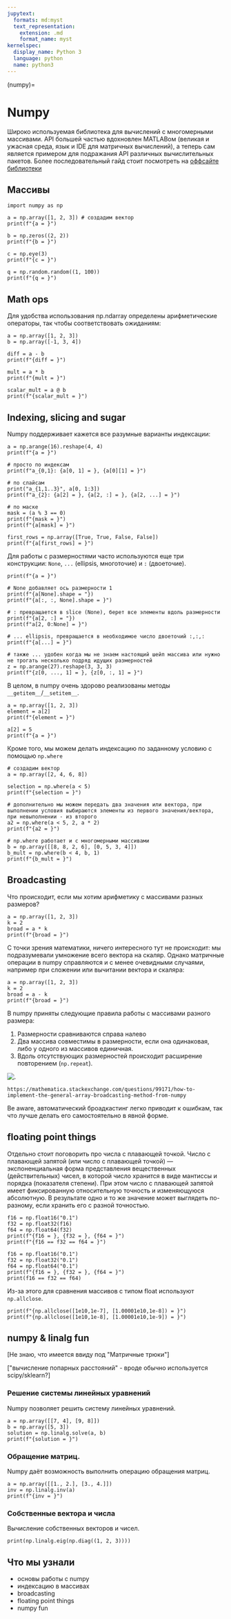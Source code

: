 ```yaml
---
jupytext:
  formats: md:myst
  text_representation:
    extension: .md
    format_name: myst
kernelspec:
  display_name: Python 3
  language: python
  name: python3
---
```


(numpy)=
# Numpy

Широко используемая библиотека для вычислений с многомерными массивами. API большей частью вдохновлен MATLABом (великая и ужасная среда, язык и IDE для матричных вычислений), а теперь сам является примером для подражания API различных вычислительных пакетов.
Более последовательный гайд стоит посмотреть на [оффсайте библиотеки](https://numpy.org/devdocs/user)


## Массивы

```{code-cell} ipython3
import numpy as np

a = np.array([1, 2, 3]) # создадим вектор
print(f"{a = }")

b = np.zeros((2, 2))
print(f"{b = }")

c = np.eye(3)
print(f"{c = }")

q = np.random.random((1, 100))
print(f"{q = }")
```


## Math ops
Для удобства использования np.ndarray определены арифметические операторы, так чтобы соответствовать ожиданиям:

```{code-cell} ipython3
a = np.array([1, 2, 3])
b = np.array([-1, 3, 4])

diff = a - b
print(f"{diff = }")

mult = a * b
print(f"{mult = }")

scalar_mult = a @ b
print(f"{scalar_mult = }")
```


## Indexing, slicing and sugar

Numpy поддерживает кажется все разумные варианты индексации:

```{code-cell} ipython3
a = np.arange(16).reshape(4, 4)
print(f"{a = }")

# просто по индексам
print(f"a_{0,1}: {a[0, 1] = }, {a[0][1] = }")

# по слайсам
print("a_{1,1..3}", a[0, 1:3])
print(f"a_{2}: {a[2] = }, {a[2, :] = }, {a[2, ...] = }")

# по маске
mask = (a % 3 == 0)
print(f"{mask = }")
print(f"{a[mask] = }")

first_rows = np.array([True, True, False, False])
print(f"{a[first_rows] = }")
```

Для работы с размерностями часто используются еще три конструкции: `None`, `...` (ellipsis, многоточие) и `:` (двоеточие).

```{code-cell} ipython3
print(f"{a = }")

# None добавляет ось размерности 1
print(f"{a[None].shape = "})
print(f"{a[:, :, None].shape = }")

# : превращается в slice (None), берет все элементы вдоль размерности
print(f"{a[2, :] = "})
print(f"a[2, 0:None] = }")

# ... ellipsis, превращается в необходимое число двоеточий :,:,:
print(f"{a[...] = }")

# также ... удобен когда мы не знаем настоящий шейп массива или нужно не трогать несколько подряд идущих размерностей
z = np.arange(27).reshape(3, 3, 3)
print(f"{z[0, ..., 1] = }, {z[0, :, 1] = }")
```

В целом, в numpy очень здорово реализованы методы `__getitem__`/`__setitem__`.

```{code-cell} ipython3
a = np.array([1, 2, 3])
element = a[2]
print(f"{element = }")

a[2] = 5
print(f"{a = }")
```

Кроме того, мы можем делать индексацию по заданному условию с помощью `np.where`

```{code-cell} ipython3
# создадим вектор
a = np.array([2, 4, 6, 8])

selection = np.where(a < 5)
print(f"{selection = }")

# дополнительно мы можем передать два значения или вектора, при выполнении условия выбираются элементы из первого значения/вектора, при невыполнении - из второго
a2 = np.where(a < 5, 2, a * 2)
print(f"{a2 = }")

# np.where работает и с многомерными массивами
b = np.array([[8, 8, 2, 6], [0, 5, 3, 4]])
b_mult = np.where(b < 4, b, 1)
print(f"{b_mult = }")
```


## Broadcasting

Что происходит, если мы хотим арифметику с массивами разных размеров?

```{code-cell} ipython3
a = np.array([1, 2, 3])
k = 2
broad = a * k
print(f"{broad = }")
```

С точки зрения математики, ничего интересного тут не происходит: мы подразумевали умножение всего вектора на скаляр. Однако матричные операции в numpy справляются и с менее очевидными случаями, например при сложении или вычитании вектора и скаляра:

```{code-cell} ipython3
a = np.array([1, 2, 3])
k = 2
broad = a - k
print(f"{broad = }")
```

В numpy приняты следующие правила работы с массивами разного размера:

1. Размерности сравниваются справа налево
2. Два массива совместимы в размерности, если она одинаковая, либо у одного из массивов единичная.
3. Вдоль отсутствующих размерностей происходит расширение повторением (`np.repeat`).

![.](https://i.stack.imgur.com/JcKv1.png)

```{admonition} Link to the source
https://mathematica.stackexchange.com/questions/99171/how-to-implement-the-general-array-broadcasting-method-from-numpy
```

Be aware, автоматический броадкастинг легко приводит к ошибкам, так что лучше делать его самостоятельно в явной форме.


## floating point things

Отдельно стоит поговорить про числа с плавающей точкой.
Число с плавающей запятой (или число с плавающей точкой) — экспоненциальная форма представления вещественных (действительных) чисел, в которой число хранится в виде мантиссы и порядка (показателя степени). При этом число с плавающей запятой имеет фиксированную относительную точность и изменяющуюся абсолютную.
В результате одно и то же значение может выглядеть по-разному, если хранить его с разной точностью.

```{code-cell} ipython3
f16 = np.float16("0.1")
f32 = np.float32(f16)
f64 = np.float64(f32)
print(f"{f16 = }, {f32 = }, {f64 = }")
print(f"{f16 == f32 == f64 = }")

f16 = np.float16("0.1")
f32 = np.float32("0.1")
f64 = np.float64("0.1")
print(f"{f16 = }, {f32 = }, {f64 = }")
print(f16 == f32 == f64)
```

Из-за этого для сравнения массивов с типом float используют `np.allclose`.

```{code-cell} ipython3
print(f"{np.allclose([1e10,1e-7], [1.00001e10,1e-8]) = }")
print(f"{np.allclose([1e10,1e-8], [1.00001e10,1e-9]) = }")
```


## numpy & linalg fun

[Не знаю, что имеется ввиду под "Матричные трюки"]

["вычисление попарных расстояний" - вроде обычно используется scipy/sklearn?]

### Решение системы линейных уравнений

Numpy позволяет решить систему линейных уравнений.

```{code-cell} ipython3
a = np.array([[7, 4], [9, 8]])
b = np.array([5, 3])
solution = np.linalg.solve(a, b)
print(f"{solution = }")
```

### Обращение матриц.

Numpy даёт возможность выполнить операцию обращения матриц.

```{code-cell} ipython3
a = np.array([[1., 2.], [3., 4.]])
inv = np.linalg.inv(a)
print(f"{inv = }")
```

### Собственные вектора и числа

Вычисление собственных векторов и чисел.

```{code-cell} ipython3
print(np.linalg.eig(np.diag((1, 2, 3))))
```


## Что мы узнали

- основы работы с numpy
- индексацию в массивах
- broadcasting
- floating point things
- numpy fun
